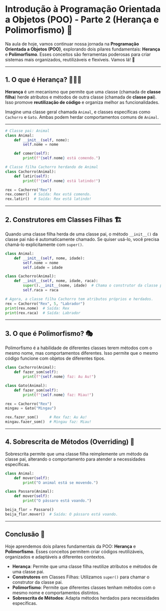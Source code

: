 # Introdução à Programação Orientada a Objetos (POO) - Parte 2 (Herança e Polimorfismo) 🐍

Na aula de hoje, vamos continuar nossa jornada na **Programação Orientada a Objetos (POO)**, explorando dois pilares fundamentais: **Herança** e **Polimorfismo**. Esses conceitos são ferramentas poderosas para criar sistemas mais organizados, reutilizáveis e flexíveis. Vamos lá! 🚀

---

## 1. O que é Herança? 👨‍👩‍👦

**Herança** é um mecanismo que permite que uma classe (chamada de **classe filha**) herde atributos e métodos de outra classe (chamada de **classe pai**). Isso promove **reutilização de código** e organiza melhor as funcionalidades.

Imagine uma classe geral chamada `Animal`, e classes específicas como `Cachorro` e `Gato`. Ambas podem herdar comportamentos comuns de `Animal`.

---

```python
# Classe pai: Animal
class Animal:
    def __init__(self, nome):
        self.nome = nome

    def comer(self):
        print(f"{self.nome} está comendo.")

# Classe filha Cachorro herdando de Animal
class Cachorro(Animal):
    def latir(self):
        print(f"{self.nome} está latindo!")

rex = Cachorro("Rex")
rex.comer()  # Saída: Rex está comendo.
rex.latir()  # Saída: Rex está latindo!
```
---

## 2. Construtores em Classes Filhas 🏗️
Quando uma classe filha herda de uma classe pai, o método `__init__()` da classe pai não é automaticamente chamado. Se quiser usá-lo, você precisa chamá-lo explicitamente com `super()`.

```python
class Animal:
    def __init__(self, nome, idade):
        self.nome = nome
        self.idade = idade

class Cachorro(Animal):
    def __init__(self, nome, idade, raca):
        super().__init__(nome, idade)  # Chama o construtor da classe pai
        self.raca = raca

# Agora, a classe filha Cachorro tem atributos próprios e herdados.
rex = Cachorro("Rex", 5, "Labrador")
print(rex.nome)  # Saída: Rex
print(rex.raca)  # Saída: Labrador
```

---

## 3. O que é Polimorfismo? 🎭
Polimorfismo é a habilidade de diferentes classes terem métodos com o mesmo nome, mas comportamentos diferentes. Isso permite que o mesmo código funcione com objetos de diferentes tipos.

```python
class Cachorro(Animal):
    def fazer_som(self):
        print(f"{self.nome} faz: Au Au!")

class Gato(Animal):
    def fazer_som(self):
        print(f"{self.nome} faz: Miau!")

rex = Cachorro("Rex")
mingau = Gato("Mingau")

rex.fazer_som()     # Rex faz: Au Au!
mingau.fazer_som()  # Mingau faz: Miau!
```
---

## 4. Sobrescrita de Métodos (Overriding) 🔄
Sobrescrita permite que uma classe filha reimplemente um método da classe pai, alterando o comportamento para atender a necessidades específicas.

```python
class Animal:
    def mover(self):
        print("O animal está se movendo.")

class Passaro(Animal):
    def mover(self):
        print("O pássaro está voando.")

beija_flor = Passaro()
beija_flor.mover()  # Saída: O pássaro está voando.
```

---

## Conclusão 🏁
Hoje aprendemos dois pilares fundamentais da POO: **Herança** e **Polimorfismo**. Esses conceitos permitem criar códigos reutilizáveis, organizados e adaptáveis a diferentes contextos.

- **Herança**: Permite que uma classe filha reutilize atributos e métodos de uma classe pai.
- **Construtores** em Classes Filhas: Utilizamos `super()` para chamar o construtor da classe pai.
- **Polimorfismo**: Permite que diferentes classes tenham métodos com o mesmo nome e comportamentos distintos.
- **Sobrescrita de Métodos**: Adapta métodos herdados para necessidades específicas.